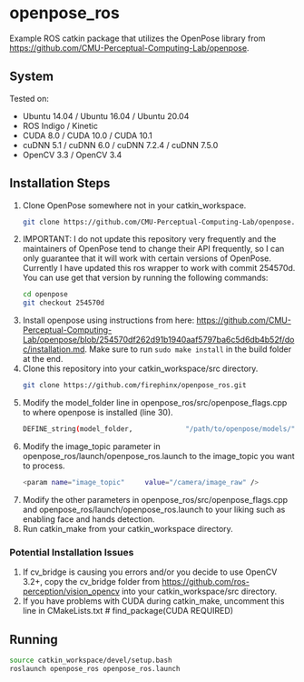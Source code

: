 # openpose_ros

Example ROS catkin package that utilizes the OpenPose library from https://github.com/CMU-Perceptual-Computing-Lab/openpose.

## System
Tested on:
* Ubuntu 14.04 / Ubuntu 16.04 / Ubuntu 20.04
* ROS Indigo / Kinetic
* CUDA 8.0 / CUDA 10.0 / CUDA 10.1
* cuDNN 5.1 / cuDNN 6.0 / cuDNN 7.2.4 / cuDNN 7.5.0
* OpenCV 3.3 / OpenCV 3.4

## Installation Steps

1. Clone OpenPose somewhere not in your catkin_workspace.
   ```bash
   git clone https://github.com/CMU-Perceptual-Computing-Lab/openpose.git
   ```
2. IMPORTANT: I do not update this repository very frequently and the maintainers of OpenPose tend to change their API frequently, so I can only guarantee that it will work with certain versions of OpenPose. Currently I have updated this ros wrapper to work with commit 254570d. You can use get that version by running the following commands:
   ```bash
   cd openpose
   git checkout 254570d
   ```
3. Install openpose using instructions from here: https://github.com/CMU-Perceptual-Computing-Lab/openpose/blob/254570df262d91b1940aaf5797ba6c5d6db4b52f/doc/installation.md. Make sure to run `sudo make install` in the build folder at the end.
4. Clone this repository into your catkin_workspace/src directory.
   ```bash
   git clone https://github.com/firephinx/openpose_ros.git
   ```
5. Modify the model_folder line in openpose_ros/src/openpose_flags.cpp to where openpose is installed (line 30).
   ```bash
   DEFINE_string(model_folder,             "/path/to/openpose/models/",      "Folder path (absolute or relative) where the models (pose, face, ...) are located.");
   ```
6. Modify the image_topic parameter in openpose_ros/launch/openpose_ros.launch to the image_topic you want to process.
   ```bash
   <param name="image_topic"     value="/camera/image_raw" />
   ```
7. Modify the other parameters in openpose_ros/src/openpose_flags.cpp and openpose_ros/launch/openpose_ros.launch to your liking such as enabling face and hands detection.
8. Run catkin_make from your catkin_workspace directory.

### Potential Installation Issues
1. If cv_bridge is causing you errors and/or you decide to use OpenCV 3.2+, copy the cv_bridge folder from https://github.com/ros-perception/vision_opencv into your catkin_workspace/src directory. 
2. If you have problems with CUDA during catkin_make, uncomment this line in CMakeLists.txt # find_package(CUDA REQUIRED)

## Running
```bash
source catkin_workspace/devel/setup.bash
roslaunch openpose_ros openpose_ros.launch
```
